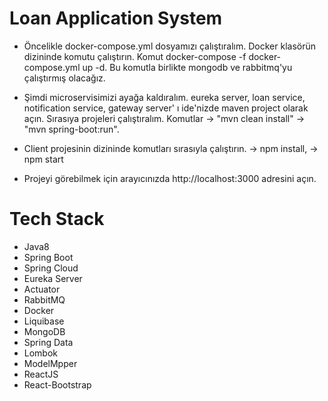 # Loan Application System

- Öncelikle docker-compose.yml dosyamızı çalıştıralım. Docker klasörün dizininde komutu çalıştırın. Komut docker-compose -f docker-compose.yml up -d. Bu komutla birlikte mongodb ve rabbitmq'yu çalıştırmış olacağız.

- Şimdi microservisimizi ayağa kaldıralım. eureka server, loan service, notification service, gateway server' ı ide'nizde maven project olarak açın. Sırasıya projeleri çalıştıralım.  Komutlar -> "mvn clean install" -> "mvn spring-boot:run".

- Client projesinin dizininde komutları sırasıyla çalıştırın. -> npm install, -> npm start

- Projeyi görebilmek için arayıcınızda http://localhost:3000 adresini açın.

# Tech Stack
* Java8 
* Spring Boot 
* Spring Cloud
* Eureka Server
* Actuator
* RabbitMQ 
* Docker
* Liquibase
* MongoDB 
* Spring Data 
* Lombok 
* ModelMpper
* ReactJS
* React-Bootstrap
